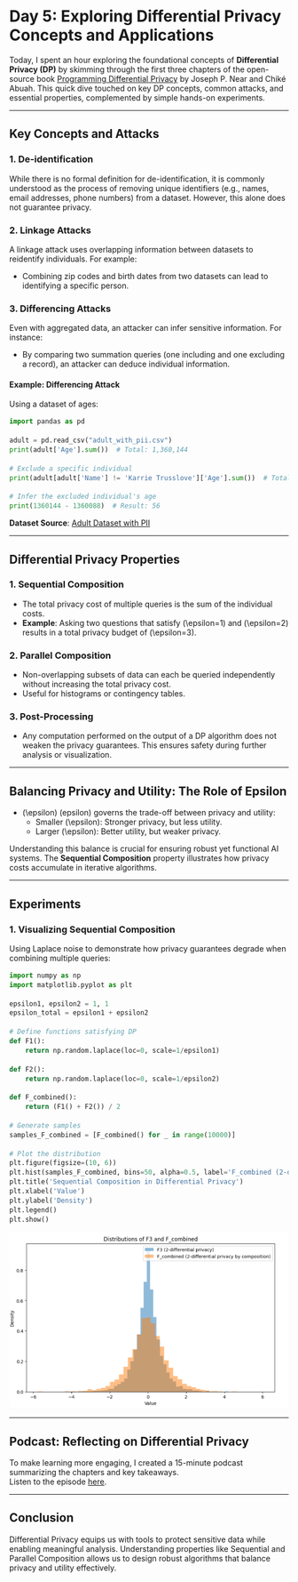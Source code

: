 # Day 5: Exploring Differential Privacy Concepts and Applications

Today, I spent an hour exploring the foundational concepts of **Differential Privacy (DP)** by skimming through the first three chapters of the open-source book [Programming Differential Privacy](https://programming-dp.com/) by Joseph P. Near and Chiké Abuah. This quick dive touched on key DP concepts, common attacks, and essential properties, complemented by simple hands-on experiments.

---

## **Key Concepts and Attacks**

### **1. De-identification**  
While there is no formal definition for de-identification, it is commonly understood as the process of removing unique identifiers (e.g., names, email addresses, phone numbers) from a dataset. However, this alone does not guarantee privacy.

### **2. Linkage Attacks**  
A linkage attack uses overlapping information between datasets to reidentify individuals. For example:
- Combining zip codes and birth dates from two datasets can lead to identifying a specific person.  

### **3. Differencing Attacks**  
Even with aggregated data, an attacker can infer sensitive information. For instance:
- By comparing two summation queries (one including and one excluding a record), an attacker can deduce individual information.

#### **Example: Differencing Attack**
Using a dataset of ages:
```python
import pandas as pd

adult = pd.read_csv("adult_with_pii.csv")
print(adult['Age'].sum())  # Total: 1,360,144

# Exclude a specific individual
print(adult[adult['Name'] != 'Karrie Trusslove']['Age'].sum())  # Total: 1,360,088

# Infer the excluded individual's age
print(1360144 - 1360088)  # Result: 56
```
**Dataset Source**: [Adult Dataset with PII](https://github.com/uvm-plaid/programming-dp/raw/master/notebooks/adult_with_pii.csv)

---

## **Differential Privacy Properties**

### **1. Sequential Composition**
- The total privacy cost of multiple queries is the sum of the individual costs.  
- **Example**: Asking two questions that satisfy \(\epsilon=1\) and \(\epsilon=2\) results in a total privacy budget of \(\epsilon=3\).

### **2. Parallel Composition**
- Non-overlapping subsets of data can each be queried independently without increasing the total privacy cost.
- Useful for histograms or contingency tables.

### **3. Post-Processing**
- Any computation performed on the output of a DP algorithm does not weaken the privacy guarantees. This ensures safety during further analysis or visualization.

---

## **Balancing Privacy and Utility: The Role of Epsilon**

- \(\epsilon\) (epsilon) governs the trade-off between privacy and utility:
  - Smaller \(\epsilon\): Stronger privacy, but less utility.
  - Larger \(\epsilon\): Better utility, but weaker privacy.

Understanding this balance is crucial for ensuring robust yet functional AI systems. The **Sequential Composition** property illustrates how privacy costs accumulate in iterative algorithms.

---

## **Experiments**

### **1. Visualizing Sequential Composition**
Using Laplace noise to demonstrate how privacy guarantees degrade when combining multiple queries:

```python
import numpy as np
import matplotlib.pyplot as plt

epsilon1, epsilon2 = 1, 1
epsilon_total = epsilon1 + epsilon2

# Define functions satisfying DP
def F1():
    return np.random.laplace(loc=0, scale=1/epsilon1)

def F2():
    return np.random.laplace(loc=0, scale=1/epsilon2)

def F_combined():
    return (F1() + F2()) / 2

# Generate samples
samples_F_combined = [F_combined() for _ in range(10000)]

# Plot the distribution
plt.figure(figsize=(10, 6))
plt.hist(samples_F_combined, bins=50, alpha=0.5, label='F_combined (2-differential privacy by composition)', density=True)
plt.title('Sequential Composition in Differential Privacy')
plt.xlabel('Value')
plt.ylabel('Density')
plt.legend()
plt.show()
```

![Visualization of Sequential Composition](sequential_composition.png)




---

## **Podcast: Reflecting on Differential Privacy**

To make learning more engaging, I created a 15-minute podcast summarizing the chapters and key takeaways.  
Listen to the episode [here](ProgrammingDifferentialPrivacy.wav).

---

## **Conclusion**

Differential Privacy equips us with tools to protect sensitive data while enabling meaningful analysis. Understanding properties like Sequential and Parallel Composition allows us to design robust algorithms that balance privacy and utility effectively.

